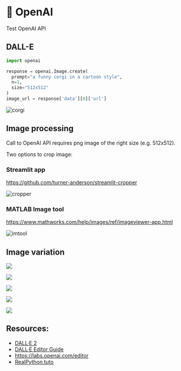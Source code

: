 # 🤖 OpenAI

Test OpenAI API

## DALL-E

```python
import openai

response = openai.Image.create(
  prompt="a funny corgi in a cartoon style",
  n=1,
  size="512x512"
)
image_url = response['data'][0]['url']
```

![corgi](img/funny%20corgi%20in%20a%20cartoon%20style.png)

## Image processing

Call to OpenAI API requires png image of the right size (e.g. 512x512). 

Two options to crop image:

### Streamlit app

https://github.com/turner-anderson/streamlit-cropper

![cropper](img/cropper_app.jpg)

### MATLAB Image tool

https://www.mathworks.com/help/images/ref/imageviewer-app.html

![imtool](img/imtool.jpg)

## Image variation

![](img/dechargement0.png)

![](img/dechargement1.png)

![](img/dechargement2.png)

![](img/dechargement3.png)

![](img/dechargement4.png)

## Resources:

* [DALL·E 2](https://openai.com/dall-e-2/)
* [DALL·E Editor Guide](https://help.openai.com/en/articles/6516417-dall-e-editor-guide)
* https://labs.openai.com/editor
* [RealPython tuto](https://realpython.com/generate-images-with-dalle-openai-api/)
